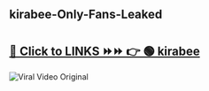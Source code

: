 
 ## kirabee-Only-Fans-Leaked

# <h2><a href="https://clipsfans.com/kirabee&ref=git">🔗 Click to LINKS ⏩⏩ 👉 🟢 kirabee </a></h2>

<a href="https://clipsfans.com/kirabee&ref=git" rel="nofollow" data-target="animated-image.originalLink"><img src="https://i.ibb.co.com/xMMVF88/686577567.gif" alt="Viral Video Original" style="max-width: 100%; display: inline-block;" data-target="animated-image.originalImage"></a>
